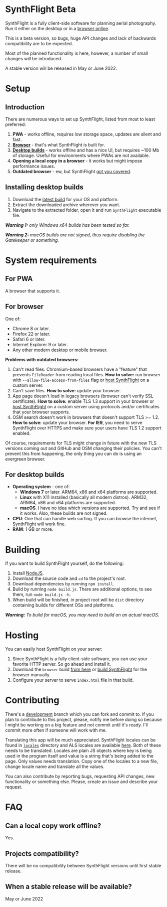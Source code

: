 # SynthFlight Beta

SynthFlight is a fully client-side software for planning aerial photography. Run it either on the desktop or in a [browser online](https://matafokka.github.io/SynthFlight/).

This is a beta version, so bugs, huge API changes and lack of backwards compatibility are to be expected.

Most of the planned functionality is here, however, a number of small changes will be introduced.

A stable version will be released in May or June 2022.

# Setup

## Introduction

There are numerous ways to set up SynthFlight, listed from most to least preferred:

1. **PWA** - works offline, requires low storage space, updates are silent and fast.
1. [**Browser**](https://matafokka.github.io/SynthFlight/) - that's what SynthFlight is built for.
1. [**Desktop builds**](https://github.com/matafokka/SynthFlight/releases/latest) - works offline and has a nice UI, but requires ~100 Mb of storage. Useful for environments where PWAs are not available.
1. **Opening a local copy in a browser** - it works but might impose performance issues.
1. **Outdated browser** - ew, but SynthFlight [got you covered](#for-browser).

## Installing desktop builds

1. Download the [latest build](https://github.com/matafokka/SynthFlight/releases/latest) for your OS and platform.
1. Extract the downloaded archive wherever you want.
1. Navigate to the extracted folder, open it and run `SynthFlight` executable file.

***Warning 1:** only Windows x64 builds has been tested so far.*

***Warning 2:** macOS builds are not signed, thus require disabling the Gatekeeper or something.*

# System requirements

## For PWA

A browser that supports it.

## For browser

One of:

* Chrome 8 or later.
* Firefox 22 or later.
* Safari 6 or later.
* Internet Explorer 9 or later.
* Any other modern desktop or mobile browser.

**Problems with outdated browsers:**

1. Can't read files. Chromium-based browsers have a "feature" that prevents `FileReader` from reading local files. **How to solve:** run browser with `--allow-file-access-from-files` flag or [host SynthFlight](#hosting) on a custom server.
1. Can't save files. **How to solve:** update your browser.
1. App page doesn't load in legacy browsers (browser can't verify SSL certificate). **How to solve:** enable TLS 1.3 support in your browser or [host SynthFlight](#hosting) on a custom server using protocols and/or certificates that your browser supports.
1. OSM search doesn't work in browsers that doesn't support TLS >= 1.2. **How to solve:** update your browser. **For IE9**, you need to serve SynthFlight over HTTPS and make sure your users have TLS 1.2 support enabled.

Of course, requirements for TLS might change in future with the new TLS versions coming out and GitHub and OSM changing their policies. You can't prevent this from happening, the only thing you can do is using an evergreen browser.


## For desktop builds

* **Operating system** - one of:
    * **Windows 7** or later. ARM64, x86 and x64 platforms are supported.
    * **Linux** with X11 installed (basically all modern distros). ARM32, ARM64, x86 and x64 platforms are supported.
    * **macOS**. I have no idea which versions are supported. Try and see if it works. Also, these builds are not signed.
* **CPU**: One that can handle web surfing. If you can browse the internet, SynthFlight will work fine.
* **RAM**: 1 GB or more.

# Building

If you want to build SynthFlight yourself, do the following:

1. Install [NodeJS](https://www.nodejs.org).
1. Download the source code and `cd` to the project's root.
1. Download dependencies by running `npm install`.
1. Build by running `node build.js`. There are additional options, to see them, run `node build.js -h`.
1. When build will be finished, in project root will be `dist` directory containing builds for different OSs and platforms.

***Warning:** To build for macOS, you may need to build on an actual macOS.*

# Hosting

You can easily host SynthFlight on your server:
1. Since SynthFlight is a fully client-side software, you can use your favorite HTTP server. So go ahead and install it.
1. Download the `browser` build [from here](https://github.com/matafokka/SynthFlight/releases/latest) or [build SynthFlight](#building) for the browser manually.
1. Configure your server to serve `index.html` file in that build.

# Contributing

There's a [development](https://github.com/matafokka/SynthFlight/tree/development) branch which you can fork and commit to. If you plan to contribute to this project, please, notify me before doing so because I might be working on a big feature and not commit until it's ready. I'll commit more often if someone will work with me.

Translating this app will be much appreciated. SynthFlight locales can be found in [`locales`](https://github.com/matafokka/SynthFlight/tree/development/locales) directory and ALS locales are available [here](https://github.com/matafokka/leaflet-advanced-layer-system/tree/master/locales). Both of these needs to be translated. Locales are plain JS objects where key is being used in the program itself and value is a string that's being added to the page. Only values needs translation. Copy one of the locales to a new file, change locale name and translate all the values.

You can also contribute by reporting bugs, requesting API changes, new functionality or something else. Please, create an issue and describe your request.

# FAQ

## Can a local copy work offline?
Yes.

## Projects compatibility?

There will be no compatibility between SynthFlight versions until first stable release.

## When a stable release will be available?
May or June 2022
